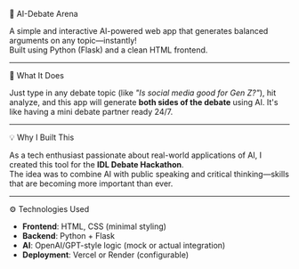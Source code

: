  🎤 AI-Debate Arena

A simple and interactive AI-powered web app that generates balanced arguments on any topic—instantly!  
Built using Python (Flask) and a clean HTML frontend.

---

 🌟 What It Does

Just type in any debate topic (like *"Is social media good for Gen Z?"*), hit analyze, and this app will generate **both sides of the debate** using AI. It's like having a mini debate partner ready 24/7.

---

 💡 Why I Built This

As a tech enthusiast passionate about real-world applications of AI, I created this tool for the **IDL Debate Hackathon**.  
The idea was to combine AI with public speaking and critical thinking—skills that are becoming more important than ever.

---

 ⚙️ Technologies Used

- **Frontend**: HTML, CSS (minimal styling)
- **Backend**: Python + Flask
- **AI**: OpenAI/GPT-style logic (mock or actual integration)
- **Deployment**: Vercel or Render (configurable)



 
